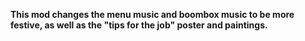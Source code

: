 **This mod changes the menu music and boombox music to be more festive, as well as the "tips for the job" poster and paintings.**
